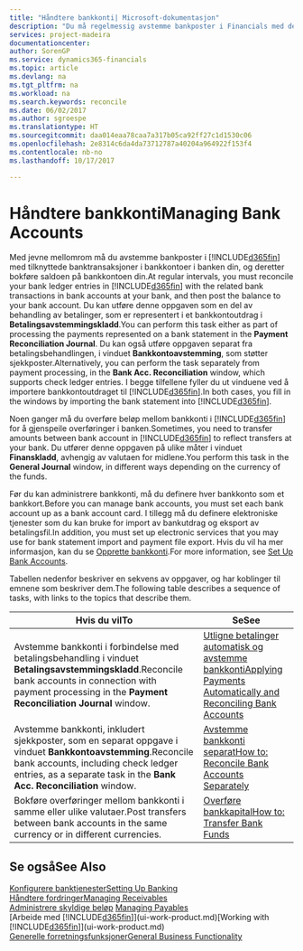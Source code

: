 ```yaml
---
title: "Håndtere bankkonti| Microsoft-dokumentasjon"
description: "Du må regelmessig avstemme bankposter i Financials med de relaterte banktransaksjonene i bankkontiene."
services: project-madeira
documentationcenter: 
author: SorenGP
ms.service: dynamics365-financials
ms.topic: article
ms.devlang: na
ms.tgt_pltfrm: na
ms.workload: na
ms.search.keywords: reconcile
ms.date: 06/02/2017
ms.author: sgroespe
ms.translationtype: HT
ms.sourcegitcommit: daa014eaa78caa7a317b05ca92ff27c1d1530c06
ms.openlocfilehash: 2e8314c6da4da73712787a40204a964922f153f4
ms.contentlocale: nb-no
ms.lasthandoff: 10/17/2017

---
```

# <a name="managing-bank-accounts"></a><span data-ttu-id="e5b13-103">Håndtere bankkonti</span><span class="sxs-lookup"><span data-stu-id="e5b13-103">Managing Bank Accounts</span></span>
<span data-ttu-id="e5b13-104">Med jevne mellomrom må du avstemme bankposter i [!INCLUDE[d365fin](includes/d365fin_md.md)] med tilknyttede banktransaksjoner i bankkontoer i banken din, og deretter bokføre saldoen på bankkontoen din.</span><span class="sxs-lookup"><span data-stu-id="e5b13-104">At regular intervals, you must reconcile your bank ledger entries in [!INCLUDE[d365fin](includes/d365fin_md.md)] with the related bank transactions in bank accounts at your bank, and then post the balance to your bank account.</span></span> <span data-ttu-id="e5b13-105">Du kan utføre denne oppgaven som en del av behandling av betalinger, som er representert i et bankkontoutdrag i **Betalingsavstemmingskladd**.</span><span class="sxs-lookup"><span data-stu-id="e5b13-105">You can perform this task either as part of processing the payments represented on a bank statement in the **Payment Reconciliation Journal**.</span></span> <span data-ttu-id="e5b13-106">Du kan også utføre oppgaven separat fra betalingsbehandlingen, i vinduet **Bankkontoavstemming**, som støtter sjekkposter.</span><span class="sxs-lookup"><span data-stu-id="e5b13-106">Alternatively, you can perform the task separately from payment processing, in the **Bank Acc. Reconciliation** window, which supports check ledger entries.</span></span> <span data-ttu-id="e5b13-107">I begge tilfellene fyller du ut vinduene ved å importere bankkontoutdraget til [!INCLUDE[d365fin](includes/d365fin_md.md)].</span><span class="sxs-lookup"><span data-stu-id="e5b13-107">In both cases, you fill in the windows by importing the bank statement into [!INCLUDE[d365fin](includes/d365fin_md.md)].</span></span>

<span data-ttu-id="e5b13-108">Noen ganger må du overføre beløp mellom bankkonti i [!INCLUDE[d365fin](includes/d365fin_md.md)] for å gjenspeile overføringer i banken.</span><span class="sxs-lookup"><span data-stu-id="e5b13-108">Sometimes, you need to transfer amounts between bank account in [!INCLUDE[d365fin](includes/d365fin_md.md)] to reflect transfers at your bank.</span></span> <span data-ttu-id="e5b13-109">Du utfører denne oppgaven på ulike måter i vinduet **Finanskladd**, avhengig av valutaen for midlene.</span><span class="sxs-lookup"><span data-stu-id="e5b13-109">You perform this task in the **General Journal** window, in different ways depending on the currency of the funds.</span></span>

<span data-ttu-id="e5b13-110">Før du kan administrere bankkonti, må du definere hver bankkonto som et bankkort.</span><span class="sxs-lookup"><span data-stu-id="e5b13-110">Before you can manage bank accounts, you must set each bank account up as a bank account card.</span></span> <span data-ttu-id="e5b13-111">I tillegg må du definere elektroniske tjenester som du kan bruke for import av bankutdrag og eksport av betalingsfil.</span><span class="sxs-lookup"><span data-stu-id="e5b13-111">In addition, you must set up electronic services that you may use for bank statement import and payment file export.</span></span> <span data-ttu-id="e5b13-112">Hvis du vil ha mer informasjon, kan du se [Opprette bankkonti](bank-setup-banking.md).</span><span class="sxs-lookup"><span data-stu-id="e5b13-112">For more information, see [Set Up Bank Accounts](bank-setup-banking.md).</span></span>

<span data-ttu-id="e5b13-113">Tabellen nedenfor beskriver en sekvens av oppgaver, og har koblinger til emnene som beskriver dem.</span><span class="sxs-lookup"><span data-stu-id="e5b13-113">The following table describes a sequence of tasks, with links to the topics that describe them.</span></span>

| <span data-ttu-id="e5b13-114">Hvis du vil</span><span class="sxs-lookup"><span data-stu-id="e5b13-114">To</span></span> | <span data-ttu-id="e5b13-115">Se</span><span class="sxs-lookup"><span data-stu-id="e5b13-115">See</span></span> |
| --- | --- |
| <span data-ttu-id="e5b13-116">Avstemme bankkonti i forbindelse med betalingsbehandling i vinduet **Betalingsavstemmingskladd**.</span><span class="sxs-lookup"><span data-stu-id="e5b13-116">Reconcile bank accounts in connection with payment processing in the **Payment Reconciliation Journal** window.</span></span> |[<span data-ttu-id="e5b13-117">Utligne betalinger automatisk og avstemme bankkonti</span><span class="sxs-lookup"><span data-stu-id="e5b13-117">Applying Payments Automatically and Reconciling Bank Accounts</span></span>](receivables-apply-payments-auto-reconcile-bank-accounts.md) |
| <span data-ttu-id="e5b13-118">Avstemme bankkonti, inkludert sjekkposter, som en separat oppgave i vinduet **Bankkontoavstemming**.</span><span class="sxs-lookup"><span data-stu-id="e5b13-118">Reconcile bank accounts, including check ledger entries, as a separate task in the **Bank Acc. Reconciliation** window.</span></span> |[<span data-ttu-id="e5b13-119">Avstemme bankkonti separat</span><span class="sxs-lookup"><span data-stu-id="e5b13-119">How to: Reconcile Bank Accounts Separately</span></span>](bank-how-reconcile-bank-accounts-separately.md) |
| <span data-ttu-id="e5b13-120">Bokføre overføringer mellom bankkonti i samme eller ulike valutaer.</span><span class="sxs-lookup"><span data-stu-id="e5b13-120">Post transfers between bank accounts in the same currency or in different currencies.</span></span> |[<span data-ttu-id="e5b13-121">Overføre bankkapital</span><span class="sxs-lookup"><span data-stu-id="e5b13-121">How to: Transfer Bank Funds</span></span>](bank-how-transfer-bank-funds.md) |

## <a name="see-also"></a><span data-ttu-id="e5b13-122">Se også</span><span class="sxs-lookup"><span data-stu-id="e5b13-122">See Also</span></span>
[<span data-ttu-id="e5b13-123">Konfigurere banktjenester</span><span class="sxs-lookup"><span data-stu-id="e5b13-123">Setting Up Banking</span></span>](bank-setup-banking.md)  
[<span data-ttu-id="e5b13-124">Håndtere fordringer</span><span class="sxs-lookup"><span data-stu-id="e5b13-124">Managing Receivables</span></span>](receivables-manage-receivables.md)  
<span data-ttu-id="e5b13-125">[Administrere skyldige beløp](payables-manage-payables.md)  </span><span class="sxs-lookup"><span data-stu-id="e5b13-125">[Managing Payables](payables-manage-payables.md)  </span></span>  
<span data-ttu-id="e5b13-126">[Arbeide med [!INCLUDE[d365fin](includes/d365fin_md.md)]](ui-work-product.md)</span><span class="sxs-lookup"><span data-stu-id="e5b13-126">[Working with [!INCLUDE[d365fin](includes/d365fin_md.md)]](ui-work-product.md)</span></span>  
[<span data-ttu-id="e5b13-127">Generelle forretningsfunksjoner</span><span class="sxs-lookup"><span data-stu-id="e5b13-127">General Business Functionality</span></span>](ui-across-business-areas.md)  

